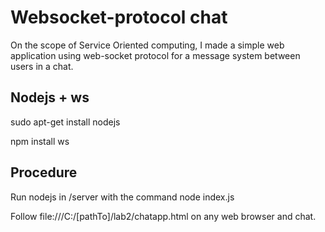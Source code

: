 # Websocket-protocol chat
On the scope of Service Oriented computing, I made a simple web application using web-socket protocol for a message system between users in a chat.

## Nodejs + ws
sudo apt-get install nodejs

npm install ws

## Procedure
Run nodejs in /server with the command node index.js

Follow file:///C:/[pathTo]/lab2/chatapp.html on any web browser and chat.

